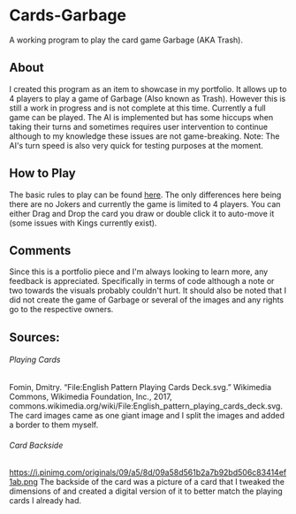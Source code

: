 # Cards-Garbage
A working program to play the card game Garbage (AKA Trash).

## About
I created this program as an item to showcase in my portfolio. It allows up to 4 players to play a game of Garbage (Also known as Trash). However this is still a work in progress and is not complete at this time. Currently a full game can be played. The AI is implemented but has some hiccups when taking their turns and sometimes requires user intervention to continue although to my knowledge these issues are not game-breaking. Note: The AI's turn speed is also very quick for testing purposes at the moment.

## How to Play
The basic rules to play can be found [here](https://www.wikihow.com/Play-Trash#Playing_Your_Turn).
The only differences here being there are no Jokers and currently the game is limited to 4 players.
You can either Drag and Drop the card you draw or double click it to auto-move it (some issues with Kings currently exist).

## Comments
Since this is a portfolio piece and I'm always looking to learn more, any feedback is appreciated. Specifically in terms of code although a note or two towards the visuals probably couldn't hurt. It should also be noted that I did not create the game of Garbage or several of the images and any rights go to the respective owners. 

## Sources:
###### Playing Cards
Fomin, Dmitry. “File:English Pattern Playing Cards Deck.svg.” Wikimedia Commons, Wikimedia Foundation, Inc., 2017, commons.wikimedia.org/wiki/File:English_pattern_playing_cards_deck.svg. The card images came as one giant image and I split the images and added a border to them myself.

###### Card Backside
https://i.pinimg.com/originals/09/a5/8d/09a58d561b2a7b92bd506c83414ef1ab.png The backside of the card was a picture of a card that I tweaked the dimensions of and created a digital version of it to better match the playing cards I already had. 
